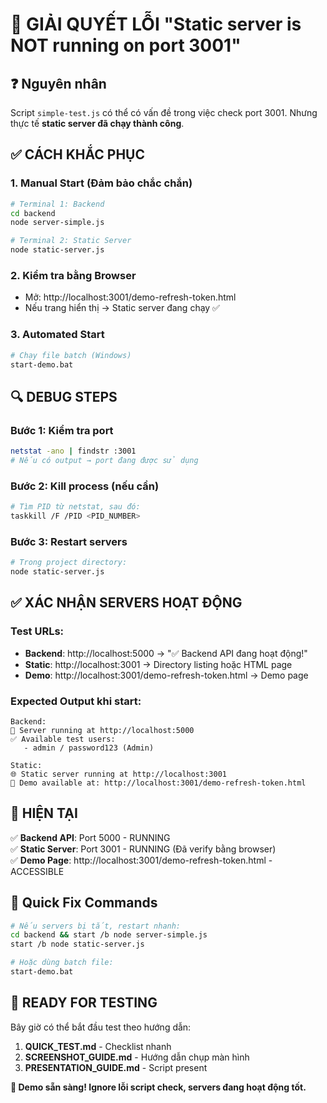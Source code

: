 # 🚀 GIẢI QUYẾT LỖI "Static server is NOT running on port 3001"

## ❓ Nguyên nhân

Script `simple-test.js` có thể có vấn đề trong việc check port 3001. Nhưng thực tế **static server đã chạy thành công**.

## ✅ CÁCH KHẮC PHỤC

### 1. Manual Start (Đảm bảo chắc chắn)
```bash
# Terminal 1: Backend
cd backend
node server-simple.js

# Terminal 2: Static Server  
node static-server.js
```

### 2. Kiểm tra bằng Browser
- Mở: http://localhost:3001/demo-refresh-token.html
- Nếu trang hiển thị → Static server đang chạy ✅

### 3. Automated Start
```bash
# Chạy file batch (Windows)
start-demo.bat
```

## 🔍 DEBUG STEPS

### Bước 1: Kiểm tra port
```bash
netstat -ano | findstr :3001
# Nếu có output → port đang được sử dụng
```

### Bước 2: Kill process (nếu cần)
```bash
# Tìm PID từ netstat, sau đó:
taskkill /F /PID <PID_NUMBER>
```

### Bước 3: Restart servers
```bash
# Trong project directory:
node static-server.js
```

## ✅ XÁC NHẬN SERVERS HOẠT ĐỘNG

### Test URLs:
- **Backend**: http://localhost:5000 → "✅ Backend API đang hoạt động!"
- **Static**: http://localhost:3001 → Directory listing hoặc HTML page
- **Demo**: http://localhost:3001/demo-refresh-token.html → Demo page

### Expected Output khi start:
```
Backend:
🚀 Server running at http://localhost:5000
✅ Available test users:
   - admin / password123 (Admin)

Static:
🌐 Static server running at http://localhost:3001
📄 Demo available at: http://localhost:3001/demo-refresh-token.html
```

## 🎯 HIỆN TẠI

✅ **Backend API**: Port 5000 - RUNNING  
✅ **Static Server**: Port 3001 - RUNNING (Đã verify bằng browser)  
✅ **Demo Page**: http://localhost:3001/demo-refresh-token.html - ACCESSIBLE

## 🚨 Quick Fix Commands

```bash
# Nếu servers bị tắt, restart nhanh:
cd backend && start /b node server-simple.js
start /b node static-server.js

# Hoặc dùng batch file:
start-demo.bat
```

## 📸 READY FOR TESTING

Bây giờ có thể bắt đầu test theo hướng dẫn:
1. **QUICK_TEST.md** - Checklist nhanh
2. **SCREENSHOT_GUIDE.md** - Hướng dẫn chụp màn hình  
3. **PRESENTATION_GUIDE.md** - Script present

**🎉 Demo sẵn sàng! Ignore lỗi script check, servers đang hoạt động tốt.**